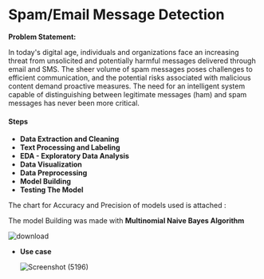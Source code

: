 # Spam/Email Message Detection 

**Problem Statement:**

In today's digital age, individuals and organizations face an increasing threat from unsolicited and potentially harmful messages delivered through email and SMS. The sheer volume of spam messages poses challenges to efficient communication, and the potential risks associated with malicious content demand proactive measures. The need for an intelligent system capable of distinguishing between legitimate messages (ham) and spam messages has never been more critical.

#### Steps

* **Data Extraction and Cleaning**
* **Text Processing and Labeling**
* **EDA - Exploratory Data Analysis**
* **Data Visualization**
* **Data Preprocessing**
* **Model Building**
* **Testing The Model**

The chart for Accuracy and Precision of models used is attached :

The model Building was made with **Multinomial Naive Bayes Algorithm**

![download](https://github.com/campusx-official/sms-spam-classifier/assets/59464869/e6d25f88-86ce-4d80-8688-cfad4bf7c7e4)

* **Use case**

  ![Screenshot (5196)](https://github.com/campusx-official/sms-spam-classifier/assets/59464869/a936f7b9-a76c-4374-b9bc-7f25162fdaab)




